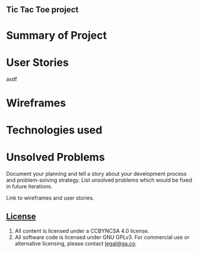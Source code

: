 ## Tic Tac Toe project

# Summary of Project
# User Stories

asdf

# Wireframes



# Technologies used

# Unsolved Problems

Document your planning and tell a story about your development process and problem-solving strategy.
List unsolved problems which would be fixed in future iterations.


Link to wireframes and user stories.






## [License](LICENSE)

1.  All content is licensed under a CC­BY­NC­SA 4.0 license.
1.  All software code is licensed under GNU GPLv3. For commercial use or
    alternative licensing, please contact legal@ga.co.
